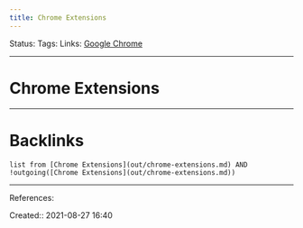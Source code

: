 ```yaml
---
title: Chrome Extensions
---
```

Status: 
Tags: 
Links: [Google Chrome](out/google-chrome.md)
___
# Chrome Extensions

___
# Backlinks
```dataview
list from [Chrome Extensions](out/chrome-extensions.md) AND !outgoing([Chrome Extensions](out/chrome-extensions.md))
```
___
References:

Created:: 2021-08-27 16:40

